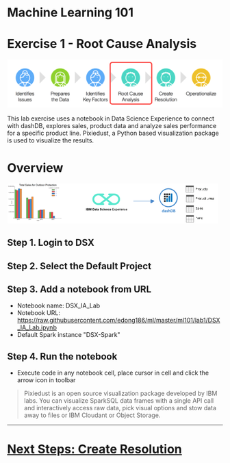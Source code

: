 # Machine Learning 101 

# Exercise 1 - Root Cause Analysis

[<img src="https://github.com/edong186/ml/blob/master/ml101/media/DSE2E1.png">](https://github.com/edong186/ml/blob/master/ml101/lab1/)

This lab exercise uses a notebook in Data Science Experience to connect with dashDB, explores sales, product data and analyze sales performance for a specific product line. Pixiedust, a Python based visualization package is used to visualize the results.

# Overview

[<img src="https://github.com/edong186/ml/blob/master/ml101/lab1/media/overview.gif">](https://github.com/edong186/ml/blob/master/ml101/lab1/media/overview.gif)


## Step 1. Login to DSX
## Step 2. Select the Default Project
## Step 3. Add a notebook from URL

- Notebook name: DSX_IA_Lab
- Notebook URL: https://raw.githubusercontent.com/edong186/ml/master/ml101/lab1/DSX_IA_Lab.ipynb
- Default Spark instance "DSX-Spark"

## Step 4. Run the notebook

- Execute code in any notebook cell, place cursor in cell and click the arrow icon in toolbar

> Pixiedust is an open source visualization package developed by IBM labs. You can visualize SparkSQL data frames with a single API call and interactively access raw data, pick visual options and stow data away to files or IBM Cloudant or Object Storage.

--- 

# [Next Steps: Create Resolution](https://github.com/edong186/ml/blob/master/ml101/lab2)
